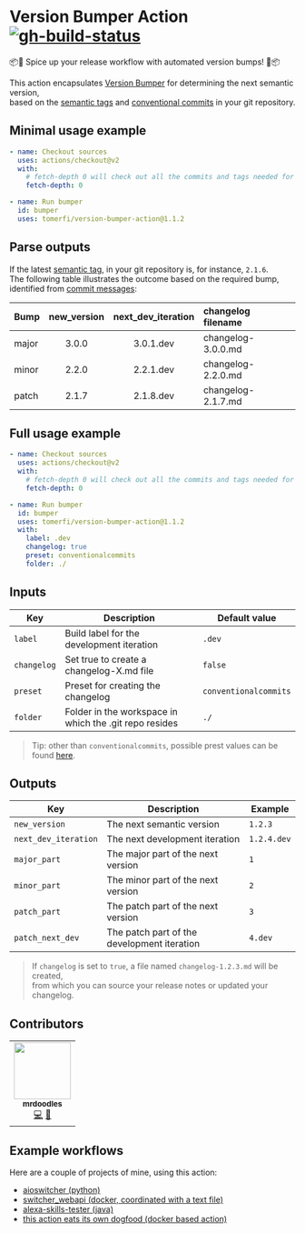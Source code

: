 # Version Bumper Action</br>[![gh-build-status]][0]

:package::rocket: Spice up your release workflow with automated version bumps! :rocket::package:</br>

This action encapsulates [Version Bumper][1] for determining the next semantic version,</br>
based on the [semantic tags][2] and [conventional commits][3] in your git repository.

## Minimal usage example

```yaml
- name: Checkout sources
  uses: actions/checkout@v2
  with:
    # fetch-depth 0 will check out all the commits and tags needed for the bumper
    fetch-depth: 0

- name: Run bumper
  id: bumper
  uses: tomerfi/version-bumper-action@1.1.2
```

## Parse outputs

If the latest [semantic tag][2], in your git repository is, for instance, `2.1.6`.</br>
The following table illustrates the outcome based on the required bump,</br>
identified from [commit messages][3]:

| Bump  | new_version | next_dev_iteration | changelog filename |
| :---- | :---------: | :----------------: | :----------------- |
| major |    3.0.0    |     3.0.1.dev      | changelog-3.0.0.md |
| minor |    2.2.0    |     2.2.1.dev      | changelog-2.2.0.md |
| patch |    2.1.7    |     2.1.8.dev      | changelog-2.1.7.md |

## Full usage example

```yaml
- name: Checkout sources
  uses: actions/checkout@v2
  with:
    # fetch-depth 0 will check out all the commits and tags needed for the bumper
    fetch-depth: 0

- name: Run bumper
  id: bumper
  uses: tomerfi/version-bumper-action@1.1.2
  with:
    label: .dev
    changelog: true
    preset: conventionalcommits
    folder: ./
```

## Inputs

| Key         | Description                                            | Default value         |
| ----------- | ------------------------------------------------------ | --------------------- |
| `label`     | Build label for the development iteration              | `.dev`                |
| `changelog` | Set true to create a changelog-X.md file               | `false`               |
| `preset`    | Preset for creating the changelog                      | `conventionalcommits` |
| `folder`    | Folder in the workspace in which the .git repo resides | `./`                  |

> Tip: other than `conventionalcommits`, possible prest values can be found [here][4].

## Outputs

| Key                  | Description                                 | Example     |
| -------------------- | ------------------------------------------- | ----------- |
| `new_version`        | The next semantic version                   | `1.2.3`     |
| `next_dev_iteration` | The next development iteration              | `1.2.4.dev` |
| `major_part`         | The major part of the next version          | `1`         |
| `minor_part`         | The minor part of the next version          | `2`         |
| `patch_part`         | The patch part of the next version          | `3`         |
| `patch_next_dev`     | The patch part of the development iteration | `4.dev`     |

> If `changelog` is set to `true`, a file named `changelog-1.2.3.md` will be created,</br>
> from which you can source your release notes or updated your changelog.

## Contributors

<!-- editorconfig-checker-disable -->
<!-- ALL-CONTRIBUTORS-LIST:START - Do not remove or modify this section -->
<!-- prettier-ignore-start -->
<!-- markdownlint-disable -->
<table>
  <tr>
    <td align="center"><a href="https://github.com/mrdoodles"><img src="https://avatars.githubusercontent.com/u/19146299?v=4?s=100" width="100px;" alt=""/><br /><sub><b>mrdoodles</b></sub></a><br /><a href="https://github.com/TomerFi/version-bumper-action/commits?author=mrdoodles" title="Code">💻</a> <a href="https://github.com/TomerFi/version-bumper-action/commits?author=mrdoodles" title="Documentation">📖</a></td>
  </tr>
</table>

<!-- markdownlint-restore -->
<!-- prettier-ignore-end -->

<!-- ALL-CONTRIBUTORS-LIST:END -->
<!-- editorconfig-checker-enable -->

## Example workflows

Here are a couple of projects of mine, using this action:

- [aioswitcher (python)][5]
- [switcher_webapi (docker, coordinated with a text file)][6]
- [alexa-skills-tester (java)][7]
- [this action eats its own dogfood (docker based action)][8]

<!-- editorconfig-checker-disable -->
<!-- Real links -->

[0]: https://github.com/TomerFi/version-bumper-action/actions/workflows/stage.yml
[1]: https://hub.docker.com/r/tomerfi/version-bumper
[2]: https://semver.org/
[3]: https://conventionalcommits.org
[4]: https://github.com/conventional-changelog/conventional-changelog/blob/master/packages/conventional-changelog-cli/cli.js
[5]: https://github.com/TomerFi/aioswitcher/blob/dev/.github/workflows/release.yml
[6]: https://github.com/TomerFi/switcher_webapi/blob/dev/.github/workflows/release.yml
[7]: https://github.com/TomerFi/alexa-skills-tester/blob/master/.github/workflows/release.yml
[8]: https://github.com/TomerFi/version-bumper-action/blob/master/.github/workflows/release.yml

<!-- Badge links -->

[conventional-commits]: https://img.shields.io/badge/Conventional%20Commits-1.0.0-yellow.svg
[gh-build-status]: https://github.com/TomerFi/version-bumper-action/actions/workflows/stage.yml/badge.svg

<!-- editorconfig-checker-enable -->
